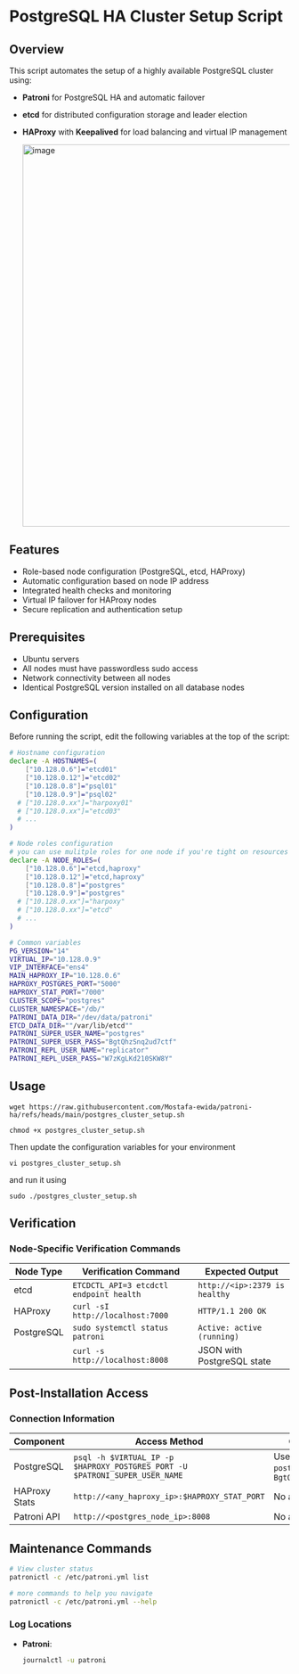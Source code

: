 # PostgreSQL HA Cluster Setup Script

## Overview

This script automates the setup of a highly available PostgreSQL cluster using:
- **Patroni** for PostgreSQL HA and automatic failover  
- **etcd** for distributed configuration storage and leader election  
- **HAProxy** with **Keepalived** for load balancing and virtual IP management

  <img width="1811" height="686" alt="image" src="https://github.com/user-attachments/assets/e5c85b9e-aef4-417c-b784-15d9da557dbe" />


## Features

- Role-based node configuration (PostgreSQL, etcd, HAProxy)  
- Automatic configuration based on node IP address  
- Integrated health checks and monitoring  
- Virtual IP failover for HAProxy nodes  
- Secure replication and authentication setup  

## Prerequisites

- Ubuntu servers  
- All nodes must have passwordless sudo access  
- Network connectivity between all nodes  
- Identical PostgreSQL version installed on all database nodes  

## Configuration

Before running the script, edit the following variables at the top of the script:

```bash
# Hostname configuration
declare -A HOSTNAMES=(
    ["10.128.0.6"]="etcd01"
    ["10.128.0.12"]="etcd02"
    ["10.128.0.8"]="psql01"
    ["10.128.0.9"]="psql02"
  # ["10.128.0.xx"]="harpoxy01"
  # ["10.128.0.xx"]="etcd03"
  # ...
)

# Node roles configuration
# you can use mulitple roles for one node if you're tight on resources as I have done here ["10.128.0.6"]="etcd,haproxy"
declare -A NODE_ROLES=(
    ["10.128.0.6"]="etcd,haproxy"
    ["10.128.0.12"]="etcd,haproxy"
    ["10.128.0.8"]="postgres"
    ["10.128.0.9"]="postgres"
  # ["10.128.0.xx"]="harpoxy"
  # ["10.128.0.xx"]="etcd"
  # ...
)

# Common variables
PG_VERSION="14"
VIRTUAL_IP="10.128.0.9"
VIP_INTERFACE="ens4"
MAIN_HAPROXY_IP="10.128.0.6"
HAPROXY_POSTGRES_PORT="5000"
HAPROXY_STAT_PORT="7000"
CLUSTER_SCOPE="postgres"
CLUSTER_NAMESPACE="/db/"
PATRONI_DATA_DIR="/dev/data/patroni"
ETCD_DATA_DIR=""/var/lib/etcd""
PATRONI_SUPER_USER_NAME="postgres"
PATRONI_SUPER_USER_PASS="BgtQhzSnq2ud7ctf"
PATRONI_REPL_USER_NAME="replicator"
PATRONI_REPL_USER_PASS="W7zKgLKd210SKW8Y"
```
## Usage
```
wget https://raw.githubusercontent.com/Mostafa-ewida/patroni-ha/refs/heads/main/postgres_cluster_setup.sh
```
```
chmod +x postgres_cluster_setup.sh
```
Then update the configuration variables for your environment
```
vi postgres_cluster_setup.sh
```
and run it using
```
sudo ./postgres_cluster_setup.sh
```


## Verification

### Node-Specific Verification Commands

| Node Type    | Verification Command                          | Expected Output                     |
|--------------|-----------------------------------------------|-------------------------------------|
| etcd         | `ETCDCTL_API=3 etcdctl endpoint health`       | `http://<ip>:2379 is healthy`       |
| HAProxy      | `curl -sI http://localhost:7000`              | `HTTP/1.1 200 OK`                   |
| PostgreSQL   | `sudo systemctl status patroni`               | `Active: active (running)`          |
|              | `curl -s http://localhost:8008`               | JSON with PostgreSQL state          |

## Post-Installation Access

### Connection Information

| Component       | Access Method                     | Credentials                          |
|-----------------|-----------------------------------|--------------------------------------|
| PostgreSQL      | `psql -h $VIRTUAL_IP -p $HAPROXY_POSTGRES_PORT -U $PATRONI_SUPER_USER_NAME` | Username: `postgres`Password: `BgtQhzSnq2ud7ctf` |
| HAProxy Stats   | `http://<any_haproxy_ip>:$HAPROXY_STAT_PORT` | No auth by default                   |
| Patroni API     | `http://<postgres_node_ip>:8008`  | No auth by default                   |

## Maintenance Commands

```bash
# View cluster status
patronictl -c /etc/patroni.yml list

# more commands to help you navigate
patronictl -c /etc/patroni.yml --help
```


### Log Locations

- **Patroni**: 
  ```bash
  journalctl -u patroni
  ```
